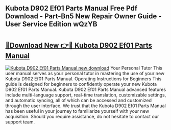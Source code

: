 ## Kubota D902 Ef01 Parts Manual Free Pdf Download - Part-Bn5 New Repair Owner Guide - User Service Edition wQzYB

# <h2><a href="http://bc91783.oget.top/?id=Kubota+D902+Ef01+Parts+Manual">🔗Download New 👉🔴 Kubota D902 Ef01 Parts Manual</a></h2>

[![Kubota D902 Ef01 Parts Manual new download](https://i.imgur.com/5g1atiW.png)](http://bc91783.oget.top/?id=Kubota+D902+Ef01+Parts+Manual)
Your Personal Tutor This user manual serves as your personal tutor in mastering the use of your new Kubota D902 Ef01 Parts Manual. Operating Instructions for Beginners This guide is designed for beginners to confidently operate your new Kubota D902 Ef01 Parts Manual. Kubota D902 Ef01 Parts Manual advanced features include multi-language support, real-time translation, customizable settings, and automatic syncing, all of which can be accessed and customized through the user interface. We trust that the Kubota D902 Ef01 Parts Manual has been useful in your journey to familiarize yourself with your new acquisition. Should you require assistance, do not hesitate to contact our support team.

